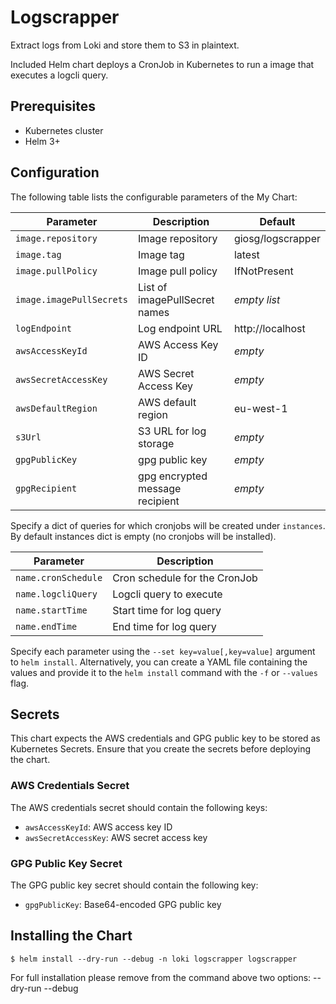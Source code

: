 # Logscrapper

Extract logs from Loki and store them to S3 in plaintext.

Included Helm chart deploys a CronJob in Kubernetes to run a image that executes a logcli query.

## Prerequisites

- Kubernetes cluster
- Helm 3+

## Configuration

The following table lists the configurable parameters of the My Chart:

| Parameter                | Description                          | Default                              |
|--------------------------|--------------------------------------|--------------------------------------|
| `image.repository`       | Image repository                     | giosg/logscrapper                    |
| `image.tag`              | Image tag                            | latest                               |
| `image.pullPolicy`       | Image pull policy                    | IfNotPresent                         |
| `image.imagePullSecrets` | List of imagePullSecret names        | _empty list_                         |
| `logEndpoint`            | Log endpoint URL                     | http://localhost                     |
| `awsAccessKeyId`         | AWS Access Key ID                    | _empty_                              |
| `awsSecretAccessKey`     | AWS Secret Access Key                | _empty_                              |
| `awsDefaultRegion`       | AWS default region                   | eu-west-1                            |
| `s3Url`                  | S3 URL for log storage               | _empty_                              |
| `gpgPublicKey`           | gpg public key                       | _empty_                              |
| `gpgRecipient`           | gpg encrypted message recipient      | _empty_                              |

Specify a dict of queries for which cronjobs will be created under `instances`. By default instances dict is empty (no cronjobs will be installed).

| Parameter                | Description                          |
|--------------------------|--------------------------------------|
| `name.cronSchedule`      | Cron schedule for the CronJob        |
| `name.logcliQuery`       | Logcli query to execute              |
| `name.startTime`         | Start time for log query             |
| `name.endTime`           | End time for log query               |

Specify each parameter using the `--set key=value[,key=value]` argument to `helm install`. Alternatively, you can create a YAML file containing the values and provide it to the `helm install` command with the `-f` or `--values` flag.

## Secrets

This chart expects the AWS credentials and GPG public key to be stored as Kubernetes Secrets. Ensure that you create the secrets before deploying the chart.

### AWS Credentials Secret

The AWS credentials secret should contain the following keys:

- `awsAccessKeyId`: AWS access key ID
- `awsSecretAccessKey`: AWS secret access key

### GPG Public Key Secret

The GPG public key secret should contain the following key:

- `gpgPublicKey`: Base64-encoded GPG public key

## Installing the Chart

```ShellSession
$ helm install --dry-run --debug -n loki logscrapper logscrapper
```

For full installation please remove from the command above two options:
 --dry-run --debug
